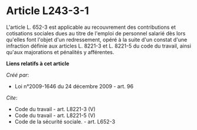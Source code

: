 # Article L243-3-1

L'article L. 652-3 est applicable au recouvrement des contributions et cotisations sociales dues au titre de l'emploi de
personnel salarié dès lors qu'elles font l'objet d'un redressement, opéré à la suite d'un constat d'une infraction définie
aux articles L. 8221-3 et L. 8221-5 du code du travail, ainsi qu'aux majorations et pénalités y afférentes.

**Liens relatifs à cet article**

_Créé par_:

  - Loi n°2009-1646 du 24 décembre 2009 - art. 96

_Cite_:

  - Code du travail - art. L8221-3 (V)
  - Code du travail - art. L8221-5 (V)
  - Code de la sécurité sociale. - art. L652-3
